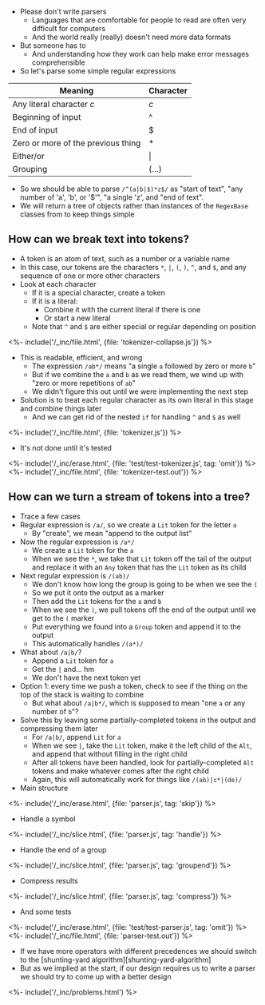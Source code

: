 ---
---

-   Please don't write parsers
    -   Languages that are comfortable for people to read are often very difficult for computers
    -   And the world really (really) doesn't need more data formats
-   But someone has to
    -   And understanding how they work can help make error messages comprehensible
-   So let's parse some simple regular expressions

| Meaning | Character |
| ------- | --------- |
| Any literal character *c* | *c* |
| Beginning of input | ^ |
| End of input | $ |
| Zero or more of the previous thing | \* |
| Either/or | \| |
| Grouping | (…) |

-   So we should be able to parse `/^(a|b|$)*z$/` as
    "start of text",
    "any number of 'a', 'b', or '$'",
    "a single 'z',
    and "end of text".
-   We will return a tree of objects rather than instances of the `RegexBase` classes
    from <xref key="pattern-matching"></xref> to keep things simple

## How can we break text into tokens?

-   A <g key="token">token</g> is an atom of text, such as a number or a variable name
-   In this case, our tokens are the characters `*`, `|`, `(`, `)`, `^`, and `$`,
    and any sequence of one or more other characters
-   Look at each character
    -   If it is a special character, create a token
    -   If it is a literal:
        -   Combine it with the current literal if there is one
        -   Or start a new literal
    -   Note that `^` and `$` are either special or regular depending on position

<%- include('/_inc/file.html', {file: 'tokenizer-collapse.js'}) %>

-   This is readable, efficient, and wrong
    -   The expression `/ab*/` means "a single `a` followed by zero or more `b`"
    -   But if we combine the `a` and `b` as we read them,
        we wind up with "zero or more repetitions of `ab`"
    -   We didn't figure this out until we were implementing the next step
-   Solution is to treat each regular character as its own literal in this stage
    and combine things later
    -   And we can get rid of the nested `if` for handling `^` and `$` as well

<%- include('/_inc/file.html', {file: 'tokenizer.js'}) %>

-   It's not done until it's tested

<%- include('/_inc/erase.html', {file: 'test/test-tokenizer.js', tag: 'omit'}) %>
<%- include('/_inc/file.html', {file: 'tokenizer-test.out'}) %>

## How can we turn a stream of tokens into a tree?

-   Trace a few cases
-   Regular expression is `/a/`, so we create a `Lit` token for the letter `a`
    -   By "create", we mean "append to the output list"
-   Now the regular expression is `/a*/`
    -   We create a `Lit` token for the `a`
    -   When we see the `*`,
        we take that `Lit` token off the tail of the output
        and replace it with an `Any` token that has the `Lit` token as its child
-   Next regular expression is `/(ab)/`
    -   We don't know how long the group is going to be when we see the `(`
    -   So we put it onto the output as a marker
    -   Then add the `Lit` tokens for the `a` and `b`
    -   When we see the `)`, we pull tokens off the end of the output until we get to the `(` marker
    -   Put everything we found into a `Group` token and append it to the output
    -   This automatically handles `/(a*)/`
-   What about `/a|b/`?
    -   Append a `Lit` token for `a`
    -   Get the `|` and… hm
    -   We don't have the next token yet
-   Option 1: every time we push a token, check to see if the thing on the top of the stack is waiting to combine
    -   But what about `/a|b*/`, which is supposed to mean "one `a` or any number of `b`"?
-   Solve this by leaving some partially-completed tokens in the output and compressing them later
    -   For `/a|b/`, append `Lit` for `a`
    -   When we see `|`, take the `Lit` token,
        make it the left child of the `Alt`,
        and append that without filling in the right child
    -   After all tokens have been handled,
        look for partially-completed `Alt` tokens and make whatever comes after the right child
    -   Again, this will automatically work for things like `/(ab)|c*|(de)/`
-   Main structure

<%- include('/_inc/erase.html', {file: 'parser.js', tag: 'skip'}) %>

-   Handle a symbol

<%- include('/_inc/slice.html', {file: 'parser.js', tag: 'handle'}) %>

-   Handle the end of a group

<%- include('/_inc/slice.html', {file: 'parser.js', tag: 'groupend'}) %>

-   Compress results

<%- include('/_inc/slice.html', {file: 'parser.js', tag: 'compress'}) %>

-   And some tests

<%- include('/_inc/erase.html', {file: 'test/test-parser.js', tag: 'omit'}) %>
<%- include('/_inc/file.html', {file: 'parser-test.out'}) %>

-   If we have more operators with different <g key="precedence">precedences</g>
    we should switch to the [shunting-yard algorithm][shunting-yard-algorithm]
-   But as we implied at the start,
    if our design requires us to write a parser we should try to come up with a better design

<%- include('/_inc/problems.html') %>

